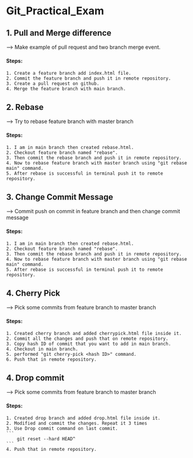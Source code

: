 # Git_Practical_Exam
## 1. Pull and Merge difference
--> Make example of pull request and two branch merge event.
#### Steps:
    1. Create a feature branch add index.html file.    
    2. Commit the feature branch and push it in remote repository.   
    3. Create a pull request on github.    
    4. Merge the feature branch with main branch.
## 2. Rebase
--> Try to rebase feature branch with master branch 
#### Steps:
    1. I am in main branch then created rebase.html.
    2. Checkout feature branch named "rebase".  
    3. Then commit the rebase branch and push it in remote repository.    
    4. Now to rebase feature branch with master branch using "git rebase main" command.
    5. After rebase is successful in terminal push it to remote repository.
## 3. Change Commit Message 
--> Commit push on commit in feature branch and then change commit message
#### Steps:
    1. I am in main branch then created rebase.html.
    2. Checkout feature branch named "rebase".  
    3. Then commit the rebase branch and push it in remote repository.    
    4. Now to rebase feature branch with master branch using "git rebase main" command.
    5. After rebase is successful in terminal push it to remote repository.
## 4. Cherry Pick
--> Pick some commits from feature branch to master branch
#### Steps:
    1. Created cherry branch and added cherrypick.html file inside it.
    2. Commit all the changes and push that on remote repository.
    3. Copy hash ID of commit that you want to add in main branch.
    4. Checkout in main branch.
    5. performed "git cherry-pick <hash ID>" command.
    6. Push that in remote repository.
## 4. Drop commit
--> Pick some commits from feature branch to master branch
#### Steps:
    1. Created drop branch and added drop.html file inside it.
    2. Modified and commit the changes. Repeat it 3 times 
    3. Use Drop commit command on last commit.
    ```
        git reset --hard HEAD^
    ```
    4. Push that in remote repository.



